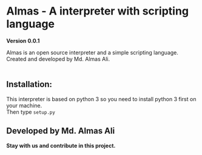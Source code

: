 # Almas - A interpreter with scripting language
**Version 0.0.1**

Almas is an open source interpreter and a simple scripting language. <br>
Created and developed by Md. Almas Ali. <br> <br>

## Installation:

This interpreter is based on python 3 so you need to install python 3 first on your machine. <br>
Then type `setup.py`


## Developed by Md. Almas Ali
**Stay with us and contribute in this project.**
